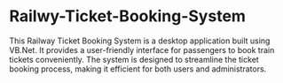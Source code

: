 # Railwy-Ticket-Booking-System
This Railway Ticket Booking System is a desktop application built using VB.Net. It provides a user-friendly interface for passengers to book train tickets conveniently. The system is designed to streamline the ticket booking process, making it efficient for both users and administrators.
